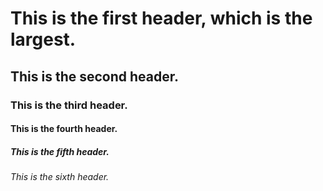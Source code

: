 # This is the first header, which is the largest.

## This is the second header.

### This is the third header.

#### This is the fourth header.

##### This is the fifth header.

###### This is the sixth header.
